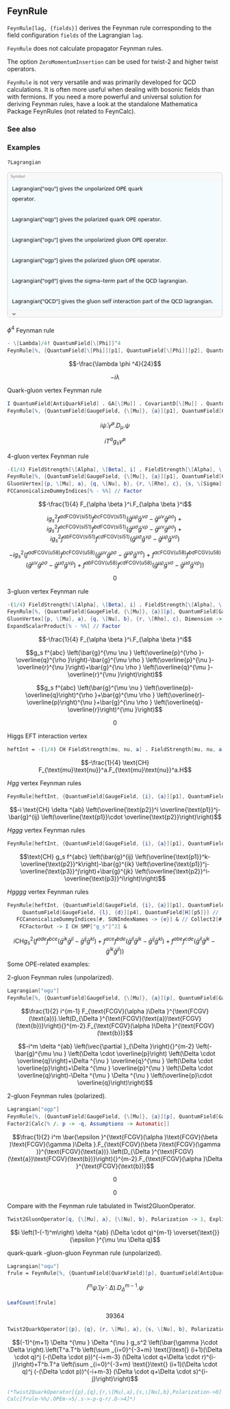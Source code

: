 ##  FeynRule 

`FeynRule[lag, {fields}]` derives the Feynman rule corresponding to the field configuration `fields` of the Lagrangian `lag`. 

`FeynRule` does not calculate propagator Feynman rules.

The option `ZeroMomentumInsertion` can be used for twist-2 and higher twist operators.

`FeynRule` is not very versatile and was primarily developed for QCD calculations. It is often more useful when dealing with bosonic fields than with fermions. If you need a more powerful and universal solution for deriving Feynman rules, have a look at the standalone Mathematica Package FeynRules (not related to FeynCalc).

###  See also 

###  Examples 

```mathematica
?Lagrangian
```

![1uti3nxh89rp3](img/1uti3nxh89rp3.png)

$\phi ^4$ Feynman rule

```mathematica
- \[Lambda]/4! QuantumField[\[Phi]]^4
FeynRule[%, {QuantumField[\[Phi]][p1], QuantumField[\[Phi]][p2], QuantumField[\[Phi]][p3], QuantumField[\[Phi]][p4]}]
```

$$-\frac{\lambda  \phi ^4}{24}$$

$$-i \lambda$$

Quark-gluon vertex Feynman rule

```mathematica
I QuantumField[AntiQuarkField] . GA[\[Mu]] . CovariantD[\[Mu]] . QuantumField[QuarkField]
FeynRule[%, {QuantumField[GaugeField, {\[Mu]}, {a}][p1], QuantumField[QuarkField][p2], QuantumField[AntiQuarkField][p3]}]
```

$$i \bar{\psi }.\bar{\gamma }^{\mu }.D_{\mu }.\psi$$

$$i T^a g_s \bar{\gamma }^{\mu }$$

4-gluon vertex Feynman rule

```mathematica
-(1/4) FieldStrength[\[Alpha], \[Beta], i] . FieldStrength[\[Alpha], \[Beta], i]
FeynRule[%, {QuantumField[GaugeField, {\[Mu]}, {a}][p1], QuantumField[GaugeField, {\[Nu]}, {b}][p2], QuantumField[GaugeField, {\[Rho]}, {c}][p3], QuantumField[GaugeField, {\[Sigma]}, {d}][p4]}]
GluonVertex[{p, \[Mu], a}, {q, \[Nu], b}, {r, \[Rho], c}, {s, \[Sigma], d}, Dimension -> 4, Explicit -> True]
FCCanonicalizeDummyIndices[% - %%] // Factor
```

$$-\frac{1}{4} F_{\alpha \beta }^i.F_{\alpha \beta }^i$$

$$i g_s^2 f^{ad\text{FCGV}(\text{si51})} f^{bc\text{FCGV}(\text{si51})} \left(\bar{g}^{\mu \rho } \bar{g}^{\nu \sigma }-\bar{g}^{\mu \nu } \bar{g}^{\rho \sigma }\right)+i g_s^2 f^{ac\text{FCGV}(\text{si51})} f^{bd\text{FCGV}(\text{si51})} \left(\bar{g}^{\mu \sigma } \bar{g}^{\nu \rho }-\bar{g}^{\mu \nu } \bar{g}^{\rho \sigma }\right)+i g_s^2 f^{ab\text{FCGV}(\text{si51})} f^{cd\text{FCGV}(\text{si51})} \left(\bar{g}^{\mu \sigma } \bar{g}^{\nu \rho }-\bar{g}^{\mu \rho } \bar{g}^{\nu \sigma }\right)$$

$$-i g_s^2 \left(f^{ad\text{FCGV}(\text{u58})} f^{bc\text{FCGV}(\text{u58})} \left(\bar{g}^{\mu \nu } \bar{g}^{\rho \sigma }-\bar{g}^{\mu \rho } \bar{g}^{\nu \sigma }\right)+f^{ac\text{FCGV}(\text{u58})} f^{bd\text{FCGV}(\text{u58})} \left(\bar{g}^{\mu \nu } \bar{g}^{\rho \sigma }-\bar{g}^{\mu \sigma } \bar{g}^{\nu \rho }\right)+f^{ab\text{FCGV}(\text{u58})} f^{cd\text{FCGV}(\text{u58})} \left(\bar{g}^{\mu \rho } \bar{g}^{\nu \sigma }-\bar{g}^{\mu \sigma } \bar{g}^{\nu \rho }\right)\right)$$

$$0$$

3-gluon vertex Feynman rule

```mathematica
-(1/4) FieldStrength[\[Alpha], \[Beta], i] . FieldStrength[\[Alpha], \[Beta], i]
FeynRule[%, {QuantumField[GaugeField, {\[Mu]}, {a}][p], QuantumField[GaugeField, {\[Nu]}, {b}][q], QuantumField[GaugeField, {\[Rho]}, {c}][r]}]
GluonVertex[{p, \[Mu], a}, {q, \[Nu], b}, {r, \[Rho], c}, Dimension -> 4, Explicit -> True]
ExpandScalarProduct[% - %%] // Factor
```

$$-\frac{1}{4} F_{\alpha \beta }^i.F_{\alpha \beta }^i$$

$$g_s f^{abc} \left(\bar{g}^{\mu \nu } \left(\overline{p}^{\rho }-\overline{q}^{\rho }\right)-\bar{g}^{\mu \rho } \left(\overline{p}^{\nu }-\overline{r}^{\nu }\right)+\bar{g}^{\nu \rho } \left(\overline{q}^{\mu }-\overline{r}^{\mu }\right)\right)$$

$$g_s f^{abc} \left(\bar{g}^{\mu \nu } \left(\overline{p}-\overline{q}\right)^{\rho }+\bar{g}^{\mu \rho } \left(\overline{r}-\overline{p}\right)^{\nu }+\bar{g}^{\nu \rho } \left(\overline{q}-\overline{r}\right)^{\mu }\right)$$

$$0$$

Higgs EFT interaction vertex

```mathematica
heftInt = -(1/4) CH FieldStrength[mu, nu, a] . FieldStrength[mu, nu, a] . QuantumField[H]
```

$$-\frac{1}{4} \text{CH} F_{\text{mu}\text{nu}}^a.F_{\text{mu}\text{nu}}^a.H$$

$Hgg$ vertex Feynman rules 

```mathematica
FeynRule[heftInt, {QuantumField[GaugeField, {i}, {a}][p1], QuantumField[GaugeField, {j}, {b}][p2], QuantumField[H][p3]}]
```

$$-i \text{CH} \delta ^{ab} \left(\overline{\text{p2}}^i \overline{\text{p1}}^j-\bar{g}^{ij} \left(\overline{\text{p1}}\cdot \overline{\text{p2}}\right)\right)$$

$Hggg$ vertex Feynman rules 

```mathematica
FeynRule[heftInt, {QuantumField[GaugeField, {i}, {a}][p1], QuantumField[GaugeField, {j}, {b}][p2], QuantumField[GaugeField, {k}, {c}][p3], QuantumField[H][p4]}] // Simplify
```

$$\text{CH} g_s f^{abc} \left(\bar{g}^{ij} \left(\overline{\text{p1}}^k-\overline{\text{p2}}^k\right)-\bar{g}^{ik} \left(\overline{\text{p1}}^j-\overline{\text{p3}}^j\right)+\bar{g}^{jk} \left(\overline{\text{p2}}^i-\overline{\text{p3}}^i\right)\right)$$

$Hgggg$ vertex Feynman rules 

```mathematica
FeynRule[heftInt, {QuantumField[GaugeField, {i}, {a}][p1], QuantumField[GaugeField, {j}, {b}][p2], QuantumField[GaugeField, {k}, {c}][p3], 
     QuantumField[GaugeField, {l}, {d}][p4], QuantumField[H][p5]}] // 
   FCCanonicalizeDummyIndices[#, SUNIndexNames -> {e}] & // Collect2[#, SUNF, 
    FCFactorOut -> I CH SMP["g_s"]^2] &
```

$$i \text{CH} g_s^2 \left(f^{ade} f^{bce} \left(\bar{g}^{ik} \bar{g}^{jl}-\bar{g}^{ij} \bar{g}^{kl}\right)+f^{ace} f^{bde} \left(\bar{g}^{il} \bar{g}^{jk}-\bar{g}^{ij} \bar{g}^{kl}\right)+f^{abe} f^{cde} \left(\bar{g}^{il} \bar{g}^{jk}-\bar{g}^{ik} \bar{g}^{jl}\right)\right)$$

Some OPE-related examples:

2-gluon Feynman rules (unpolarized).

```mathematica
Lagrangian["ogu"]
FeynRule[%, {QuantumField[GaugeField, {\[Mu]}, {a}][p], QuantumField[GaugeField, {\[Nu]}, {b}][q]}, ZeroMomentumInsertion -> False] // Factor
```

$$\frac{1}{2} i^{m-1} F_{\text{FCGV}(\alpha )\Delta }^{\text{FCGV}(\text{a})}.\left(D_{\Delta }^{\text{FCGV}(\text{a})\text{FCGV}(\text{b})}\right){}^{m-2}.F_{\text{FCGV}(\alpha )\Delta }^{\text{FCGV}(\text{b})}$$

$$-i^m \delta ^{ab} \left(\vec{\partial }_{\Delta }\right){}^{m-2} \left(-\bar{g}^{\mu \nu } \left(\Delta \cdot \overline{p}\right) \left(\Delta \cdot \overline{q}\right)+\Delta ^{\nu } \overline{q}^{\mu } \left(\Delta \cdot \overline{p}\right)+\Delta ^{\mu } \overline{p}^{\nu } \left(\Delta \cdot \overline{q}\right)-\Delta ^{\mu } \Delta ^{\nu } \left(\overline{p}\cdot \overline{q}\right)\right)$$

2-gluon Feynman rules (polarized).

```mathematica
Lagrangian["ogp"]
FeynRule[%, {QuantumField[GaugeField, {\[Mu]}, {a}][p], QuantumField[GaugeField, {\[Nu]}, {b}][q]}, ZeroMomentumInsertion -> False] // Factor
Factor2[Calc[% /. p -> -q, Assumptions -> Automatic]]
```

$$\frac{1}{2} i^m \bar{\epsilon }^{\text{FCGV}(\alpha )\text{FCGV}(\beta )\text{FCGV}(\gamma )\Delta }.F_{\text{FCGV}(\beta )\text{FCGV}(\gamma )}^{\text{FCGV}(\text{a})}.\left(D_{\Delta }^{\text{FCGV}(\text{a})\text{FCGV}(\text{b})}\right){}^{m-2}.F_{\text{FCGV}(\alpha )\Delta }^{\text{FCGV}(\text{b})}$$

$$0$$

$$0$$

Compare with the Feynman rule tabulated in Twist2GluonOperator.

```mathematica
Twist2GluonOperator[q, {\[Mu], a}, {\[Nu], b}, Polarization -> 1, Explicit -> True]
```

$$i \left(1-(-1)^m\right) \delta ^{ab} (\Delta \cdot q)^{m-1} \overset{\text{}}{\epsilon }^{\mu \nu \Delta q}$$

quark-quark -gluon-gluon Feynman rule (unpolarized).

```mathematica
Lagrangian["oqu"]
frule = FeynRule[%, {QuantumField[QuarkField][p], QuantumField[AntiQuarkField][q], QuantumField[GaugeField, {\[Mu]}, {a}][r], QuantumField[GaugeField, {\[Nu]}, {b}][s]}, ZeroMomentumInsertion -> True, InitialFunction -> Identity];
```

$$i^m \bar{\psi }.\left(\bar{\gamma }\cdot \Delta \right).D_{\Delta }{}^{m-1}.\psi$$

```mathematica
LeafCount[frule]
```

$$39364$$

```mathematica
Twist2QuarkOperator[{p}, {q}, {r, \[Mu], a}, {s, \[Nu], b}, Polarization -> 0]
```

$$(-1)^{m+1} \Delta ^{\mu } \Delta ^{\nu } g_s^2 \left(\bar{\gamma }\cdot \Delta \right).\left(T^a.T^b \left(\sum _{i=0}^{-3+m} \text{}\text{} (i+1)(\Delta \cdot q)^j (-(\Delta \cdot p))^{-i+m-3} (\Delta \cdot q+\Delta \cdot r)^{i-j}\right)+T^b.T^a \left(\sum _{i=0}^{-3+m} \text{}\text{} (i+1)(\Delta \cdot q)^j (-(\Delta \cdot p))^{-i+m-3} (\Delta \cdot q+\Delta \cdot s)^{i-j}\right)\right)$$

```mathematica
(*Twist2QuarkOperator[{p},{q},{r,\[Mu],a},{s,\[Nu],b},Polarization->0]
Calc[frule-%%/.OPEm->5/.s->-p-q-r/.D->4]*)
```